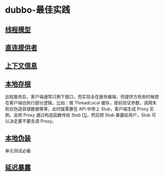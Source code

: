 # dubbo-最佳实践

## [线程模型](http://dubbo.apache.org/zh-cn/docs/user/demos/thread-model.html)

## [直连提供者](http://dubbo.apache.org/zh-cn/docs/user/demos/explicit-target.html)

## [上下文信息](http://dubbo.apache.org/zh-cn/docs/user/demos/static-service.html)

## [本地存根](http://dubbo.apache.org/zh-cn/docs/user/demos/local-stub.html)

远程服务后，客户端通常只剩下接口，而实现全在服务器端，但提供方有些时候想在客户端也执行部分逻辑，比如：做 ThreadLocal 缓存，提前验证参数，调用失败后伪造容错数据等等，此时就需要在 API 中带上 Stub，客户端生成 Proxy 实例，会把 Proxy 通过构造函数传给 Stub [[1\]](http://dubbo.apache.org/zh-cn/docs/user/demos/local-stub.html#fn1)，然后把 Stub 暴露给用户，Stub 可以决定要不要去调 Proxy。

## [本地伪装](http://dubbo.apache.org/zh-cn/docs/user/demos/local-mock.html)

单元测试必备

## [延迟暴露](http://dubbo.apache.org/zh-cn/docs/user/demos/delay-publish.html)



